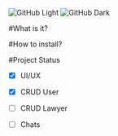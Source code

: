 ![GitHub Light](https://i.imgur.com/yAVX7uP.png#gh-light-mode-only)
![GitHub Dark](https://i.imgur.com/yAVX7uP.png#gh-dark-mode-only)

#What is it?

#How to install?



#Project Status
- [x] UI/UX
- [x] CRUD User
- [ ] CRUD Lawyer
- [ ] Chats


